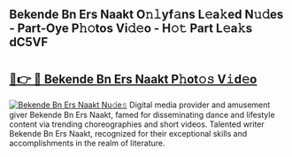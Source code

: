 ## Bekende Bn Ers Naakt O𝚗𝚕yf𝚊ns L𝚎a𝚔ed N𝚞𝚍es - Part-Oye P𝚑𝚘tos Vi𝚍𝚎o - H𝚘𝚝 Part L𝚎a𝚔s dC5VF

# <h2><a href="http://kf572w.oniu.top/?m=Bekende+Bn+Ers+Naakt">🔗👉 🔴 Bekende Bn Ers Naakt P𝚑ot𝚘𝚜 V𝚒d𝚎o</a></h2>

[![Bekende Bn Ers Naakt Nu𝚍e𝚜](https://i.imgur.com/0qMVB7G.gif)](http://kf572w.oniu.top/?m=Bekende+Bn+Ers+Naakt)
Digital media provider and amusement giver Bekende Bn Ers Naakt, famed for disseminating dance and lifestyle content via trending choreographies and short videos. Talented writer Bekende Bn Ers Naakt, recognized for their exceptional skills and accomplishments in the realm of literature.  
